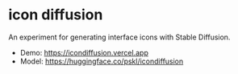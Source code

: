 # icon diffusion

An experiment for generating interface icons with Stable Diffusion.

- Demo: https://icondiffusion.vercel.app
- Model: https://huggingface.co/pskl/icondiffusion
